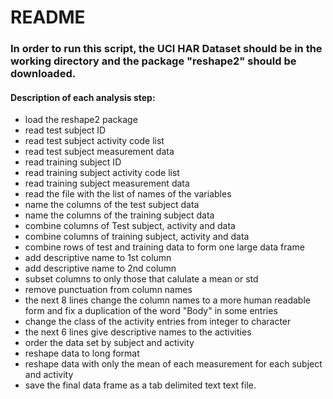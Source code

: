 README
========================================================

### In order to run this script, the UCI HAR Dataset should be in the working directory and the package "reshape2" should be downloaded.
#### Description of each analysis step:

* load the reshape2 package
* read test subject ID
* read test subject activity code list
* read test subject measurement data
* read training subject ID
* read training subject activity code list
* read training subject measurement data
* read the file with the list of names of the variables
* name the columns of the test subject data
* name the columns of the training subject data
* combine columns of Test subject, activity and data
* combine columns of training subject, activity and data
* combine rows of test and training data to form one large data frame
* add descriptive name to 1st column
* add descriptive name to 2nd column
* subset columns to only those that calulate a mean or std
* remove punctuation from column names
* the next 8 lines change the column names to a more human readable form and fix a duplication of the word "Body" in some entries
* change the class of the activity entries from integer to character
* the next 6 lines give descriptive names to the activities
* order the data set by subject and activity
* reshape data to long format
* reshape data with only the mean of each measurement for each subject and activity
* save the final data frame as a tab delimited text text file.